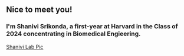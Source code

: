 ## Nice to meet you!
### I'm Shanivi Srikonda, a first-year at Harvard in the Class of 2024 concentrating in Biomedical Engieering.

[Shanivi Lab Pic](/images/shanivipiciic.heic)
